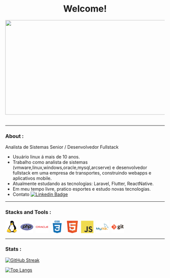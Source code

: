 <h1 align="center">
  Welcome!
</h1>
<div align="center">
  <img src="https://media.giphy.com/media/dWesBcTLavkZuG35MI/giphy.gif" width="600" height="300"/>
</div>
  <div align="center"><img src="https://komarev.com/ghpvc/?username=msouz4&style=flat-square&color=blue" alt=""/></div>

---
### About : 
Analista de Sistemas Senior / Desenvolvedor Fullstack
- Usuário linux á mais de 10 anos.
- Trabalho como analista de sistemas (vmware,linux,windows,oracle,mysql,arcserve) e desenvolvedor fullstack em uma empresa de transportes, construindo webapps e aplicativos mobile.
- Atualmente estudando as tecnologias: Laravel, Flutter, ReactNative.
- Em meu tempo livre, pratico esportes e estudo novas tecnologias.
- Contato [![Linkedin Badge](https://img.shields.io/badge/-msouz4-blue?style=flat&logo=Linkedin&logoColor=white)](https://br.linkedin.com/in/antonio-souza-5a0a71210)
---
### Stacks and Tools :
<div>
  <img src="https://github.com/devicons/devicon/blob/master/icons/linux/linux-original.svg"  title="Linux" alt="Linux" width="40" height="40"/>&nbsp;
  <img src="https://github.com/devicons/devicon/blob/master/icons/php/php-original.svg"  title="PHP" alt="PHP" width="40" height="40"/>&nbsp;
  <img src="https://github.com/devicons/devicon/blob/master/icons/oracle/oracle-original.svg"  title="Oracle" alt="Oracle" width="40" height="40"/>&nbsp;  
  <img src="https://github.com/devicons/devicon/blob/master/icons/css3/css3-plain-wordmark.svg"  title="CSS3" alt="CSS" width="40" height="40"/>&nbsp;
  <img src="https://github.com/devicons/devicon/blob/master/icons/html5/html5-original.svg" title="HTML5" alt="HTML" width="40" height="40"/>&nbsp;
  <img src="https://github.com/devicons/devicon/blob/master/icons/javascript/javascript-original.svg" title="JavaScript" alt="JavaScript" width="40" height="40"/>&nbsp;
  <img src="https://github.com/devicons/devicon/blob/master/icons/mysql/mysql-original-wordmark.svg" title="MySQL"  alt="MySQL" width="40" height="40"/>&nbsp;
  <img src="https://github.com/devicons/devicon/blob/master/icons/git/git-original-wordmark.svg" title="Git" **alt="Git" width="40" height="40"/>
</div>

---

### Stats :
[![GitHub Streak](https://github-readme-streak-stats.herokuapp.com?user=msouz4&theme=horizon&locale=pt_BR)](https://git.io/streak-stats)

[![Top Langs](https://github-readme-stats.vercel.app/api/top-langs/?username=msouz4&layout=compact&theme=vision-friendly-dark)](https://github.com/anuraghazra/github-readme-stats)

